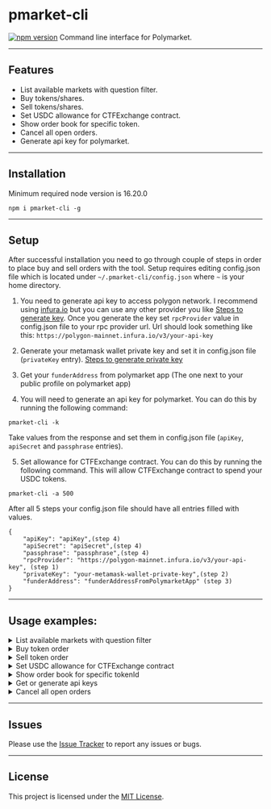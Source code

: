 # pmarket-cli
[![npm version](https://img.shields.io/npm/v/pmarket-cli)](https://www.npmjs.com/package/pmarket-cli)
Command line interface for Polymarket.

---

## Features

- List available markets with question filter.
- Buy tokens/shares.
- Sell tokens/shares.
- Set USDC allowance for CTFExchange contract.
- Show order book for specific token.
- Cancel all open orders.
- Generate api key for polymarket.

---

## Installation
Minimum required node version is 16.20.0
```shell
npm i pmarket-cli -g
```

---

## Setup

After successful installation you need to go through couple of steps in order
to place buy and sell orders with the tool. Setup requires editing config.json file
which is located under `~/.pmarket-cli/config.json` where `~` is your home directory.

1. You need to generate api key to access polygon network. I recommend using [infura.io](https://www.infura.io/) but you can use any other provider you like [Steps to generate key](https://docs.infura.io/getting-started).
   Once you generate the key set `rpcProvider` value in config.json file to your rpc provider url.
   Url should look something like this: `https://polygon-mainnet.infura.io/v3/your-api-key`

2. Generate your metamask wallet private key and set it in config.json file (`privateKey` entry). [Steps to generate private key](https://support.metamask.io/managing-my-wallet/secret-recovery-phrase-and-private-keys/how-to-export-an-accounts-private-key)

3. Get your `funderAddress` from polymarket app (The one next to your public profile on polymarket app)

4. You will need to generate an api key for polymarket. You can do this by running the following command:

```shell
pmarket-cli -k
```

Take values from the response and set them in config.json file (`apiKey`, `apiSecret` and `passphrase` entries).

5. Set allowance for CTFExchange contract. You can do this by running the following command. This will allow CTFExchange contract to spend your USDC tokens.

```shell
pmarket-cli -a 500
```

After all 5 steps your config.json file should have all entries filled with values.
```
{
    "apiKey": "apiKey",(step 4)
    "apiSecret": "apiSecret",(step 4)
    "passphrase": "passphrase",(step 4)
    "rpcProvider": "https://polygon-mainnet.infura.io/v3/your-api-key", (step 1)
    "privateKey": "your-metamask-wallet-private-key",(step 2)
    "funderAddress": "funderAddressFromPolymarketApp" (step 3)
}
```

---

## Usage examples:

<details>
<summary>List available markets with question filter</summary>
Command

```shell
pmarket-cli -l "Oscar"
```

Response

```shell
[
  {
    yes: {
      token_id: '32690616433410387308307813339600971589831744601462134742731346664328487681674',
      outcome: 'Yes',
      price: 0.645,
      winner: false
    },
    no: {
      token_id: '93520364131545158991271066783085167796254018656458248205265557269588037162187',
      outcome: 'No',
      price: 0.355,
      winner: false
    },
    question: "Will 'Sing Sing' be nominated for Oscar for Best Picture?"
  },
  {
    yes: {
      token_id: '100401097213549719544430330089381355980751133453267218243446808652190404553676',
      outcome: 'Yes',
      price: 0.625,
      winner: false
    },
    no: {
      token_id: '5399213552646241399758526346963923893707773966118900537360111893113091092777',
      outcome: 'No',
      price: 0.375,
      winner: false
    },
    question: "Will 'A Real Pain' be nominated for Oscar for Best Picture?"
  },
  {
    yes: {
      token_id: '96640869691532587244570283302780466327078472971610770069097941773703286390027',
      outcome: 'Yes',
      price: 0.981,
      winner: false
    },
    no: {
      token_id: '67931077130043942518483022378076251176956266677865613007855881895832314338989',
      outcome: 'No',
      price: 0.019,
      winner: false
    },
    question: "Will 'Emilia Perez' be nominated for Oscar for Best Picture?"
  },
  {
    yes: {
      token_id: '71253205524417391866208339119597974189550792786476743396831705495855112450492',
      outcome: 'Yes',
      price: 0.315,
      winner: false
    },
    no: {
      token_id: '16882157695214605799133873002564430339850918902933529749045793413918741191752',
      outcome: 'No',
      price: 0.685,
      winner: false
    },
    question: "Will 'September 5' be nominated for Oscar for Best Picture?"
  },
  {
    yes: {
      token_id: '111738901907809443600037910023684478622915124934957230261829398758881989293766',
      outcome: 'Yes',
      price: 0.09,
      winner: false
    },
    no: {
      token_id: '33976536607797914371585069047396561557527874165898480435138330747945477786512',
      outcome: 'No',
      price: 0.91,
      winner: false
    },
    question: "Will 'Blitz' be nominated for Oscar for Best Picture?"
  },
  {
    yes: {
      token_id: '17141600067691573577485747775118635864925506414161610505761549736848495519363',
      outcome: 'Yes',
      price: 0.545,
      winner: false
    },
    no: {
      token_id: '101962157253245690493877071168263866510465623662446987356042737166417606798256',
      outcome: 'No',
      price: 0.455,
      winner: false
    },
    question: "Will 'A Complete Unknown' be nominated for Oscar for Best Picture?"
  },
  {
    yes: {
      token_id: '90992535272147567931508137629092419903145779789552007385817623243259081817819',
      outcome: 'Yes',
      price: 0.625,
      winner: false
    },
    no: {
      token_id: '112050965724963176646680630632767812634280014319419640668361967417736052131131',
      outcome: 'No',
      price: 0.375,
      winner: false
    },
    question: "Will 'The Substance' be nominated for Oscar for Best Picture?"
  },
  {
    yes: {
      token_id: '11401947330912495336075989162259552620335030712684952206022571276421308445194',
      outcome: 'Yes',
      price: 0.575,
      winner: false
    },
    no: {
      token_id: '71405501953515250392036436688816920605059194883228676237741391871754267694223',
      outcome: 'No',
      price: 0.425,
      winner: false
    },
    question: "Will 'Nickel Boys' be nominated for Oscar for Best Picture?"
  },
  {
    yes: {
      token_id: '104687854183071741371695044459492858385023155729056052792472869008359784070851',
      outcome: 'Yes',
      price: 0.155,
      winner: false
    },
    no: {
      token_id: '95256566383480312433988451491253310710707233915223521570088402500343648576289',
      outcome: 'No',
      price: 0.845,
      winner: false
    },
    question: "Will 'The Seed of the Sacred Fig' be nominated for Oscar for Best Picture?"
  },
  {
    yes: {
      token_id: '106124606603253014598710528659186278479494442996460010129243257316537903936557',
      outcome: 'Yes',
      price: 0.095,
      winner: false
    },
    no: {
      token_id: '42392241498764529227049798458044618986039872101558312093943861400630136579252',
      outcome: 'No',
      price: 0.905,
      winner: false
    },
    question: "Will 'Challengers' be nominated for Oscar for Best Picture?"
  },
  {
    yes: {
      token_id: '70107851796254851256550131323680162861915303716570160476164262541864168848203',
      outcome: 'Yes',
      price: 0.175,
      winner: false
    },
    no: {
      token_id: '91129262031415306337846861683941945267499438177680407919369102453214763879537',
      outcome: 'No',
      price: 0.825,
      winner: false
    },
    question: "Will 'Nosferatu' be nominated for Oscar for Best Picture?"
  },
  {
    yes: {
      token_id: '24407508819234282464933075570576262820711040241472859810696604181515136132297',
      outcome: 'Yes',
      price: 0.12,
      winner: false
    },
    no: {
      token_id: '20077393403763790363624979235978091595345440602923095023242303408941046675470',
      outcome: 'No',
      price: 0.88,
      winner: false
    },
    question: "Will 'The Piano Lesson' be nominated for Oscar for Best Picture?"
  },
  {
    yes: {
      token_id: '99736097289508014861057174585239840739129795025185531876280544252158499243638',
      outcome: 'Yes',
      price: 0.06,
      winner: false
    },
    no: {
      token_id: '1880131924389797790288814877967953731284212787573623296031594534223744445027',
      outcome: 'No',
      price: 0.94,
      winner: false
    },
    question: "Will 'A Different Man' be nominated for Oscar for Best Picture?"
  },
  {
    yes: {
      token_id: '41194420579853832111792943550797230648479286191062857764566839803695954154898',
      outcome: 'Yes',
      price: 0.165,
      winner: false
    },
    no: {
      token_id: '6980419307993749449373106703104366839484022772040366571203245278705517294617',
      outcome: 'No',
      price: 0.835,
      winner: false
    },
    question: "Will 'Gladiator 2' be nominated for Oscar for Best Picture?"
  }
]
```

</details>

<details>
<summary>Buy token order</summary>
Command

```shell
pmarket-cli -b 12110463059584809904811790486163860991533989713640269122405796144537637099628 30 0.5
```

Response

```shell
{
  market: '0xe986284ed884732cb82713c2ff601056f092efe785254fa16a4db0abc7e76654',
  asset_id: '80686157984042045124111759746605774670542171586147533847217628946080812697410',
  timestamp: '1734286970575',
  hash: 'bcc5d198def20dcd6d77ac297d362d018afff96b',
  bids: [
    { price: '0.014', size: '410.5' },
    { price: '0.015', size: '416.5' },
    { price: '0.022', size: '280' },
    { price: '0.035', size: '300' },
    { price: '0.036', size: '71.57' },
    { price: '0.044', size: '2853.41' },
    { price: '0.051', size: '591.94' },
    { price: '0.058', size: '30' },
    { price: '0.062', size: '85.47' },
    { price: '0.063', size: '146' }
  ],
  asks: [
    { price: '0.998', size: '8000' },
    { price: '0.987', size: '1500' },
    { price: '0.975', size: '600' },
    { price: '0.97', size: '388' },
    { price: '0.949', size: '300' },
    { price: '0.94', size: '250' },
    { price: '0.93', size: '200' },
    { price: '0.89', size: '125' },
    { price: '0.88', size: '200.44' },
    { price: '0.875', size: '125' },
    { price: '0.87', size: '125' },
    { price: '0.85', size: '100' },
    { price: '0.849', size: '1986' },
    { price: '0.82', size: '120' },
    { price: '0.81', size: '100' },
    { price: '0.8', size: '250' },
    { price: '0.79', size: '254' },
    { price: '0.77', size: '250' },
    { price: '0.76', size: '100' },
    { price: '0.75', size: '100' },
    { price: '0.73', size: '67.25' },
    { price: '0.72', size: '100' },
    { price: '0.7', size: '250.27' },
    { price: '0.69', size: '250.07' },
    { price: '0.68', size: '75' },
    { price: '0.67', size: '100' },
    { price: '0.65', size: '60' },
    { price: '0.64', size: '100' },
    { price: '0.62', size: '147' },
    { price: '0.6', size: '120' },
    { price: '0.59', size: '117.91' },
    { price: '0.58', size: '75' },
    { price: '0.57', size: '192.7' },
    { price: '0.56', size: '250.01' },
    { price: '0.55', size: '50' },
    { price: '0.49', size: '215' },
    { price: '0.48', size: '65' },
    { price: '0.47', size: '107.29' },
    { price: '0.44', size: '45' },
    { price: '0.164', size: '20' },
    { price: '0.115', size: '23' },
    { price: '0.106', size: '91.65' },
    { price: '0.072', size: '210' },
    { price: '0.071', size: '128.2' },
    { price: '0.07', size: '31.47' }
  ]
}
BUY
Amount of shares/tokens: 15
Price0.064
{
  salt: '881519783809',
  maker: '0x74e0D67f659766360E92152ea8c8a935BA89FAbD',
  signer: '0x72819b106DBfFD451bbE40ED1e3CE2fBD13CC947',
  taker: '0x0000000000000000000000000000000000000000',
  tokenId: '80686157984042045124111759746605774670542171586147533847217628946080812697410',
  makerAmount: '960000',
  takerAmount: '15000000',
  expiration: '0',
  nonce: '0',
  feeRateBps: '0',
  side: 0,
  signatureType: 2,
  signature: '0x4ce2e19f68887725a289be82fc2879dd0e346e1f1d11a8d63579d5ddf236767a08a3f3a0d0da9c831ff98eb0e9e9aaaddbd20f75c4a7e8d7c09dfc9b2eed459c1c'
}
{
  errorMsg: '',
  orderID: '0x6f89228a046c2cda1beb604599bda10c6acab735e2d8fdd7208754575f88dae0',
  takingAmount: '',
  makingAmount: '',
  status: 'live',
  transactionsHashes: null,
  success: true
}
```

</details>

<details>
<summary>Sell token order</summary>
Command

```shell
pmarket-cli -s 12110463059584809904811790486163860991533989713640269122405796144537637099628 30 0.5
```

Response

```shell
  {
    "success": true,
    "errorMsg": "",
    "orderID": "0x556d3864c64d851462b2f378f5e6dcec7d31ba1632dfe44bfdcaa3cc685b45cc",
    "transactionsHashes": [
      "0x23d3b0f75446128bff33fd750870a1ea03a210de863ed7efd836ab3d18d83609"
    ],
    "status": "matched"
  }
```

</details>

<details>
<summary>Set USDC allowance for CTFExchange contract</summary>
Command

```shell
pmarket-cli -a 500
```

Response

```shell
Block Gas Limit: 30323827
{
  type: 2,
  chainId: 137,
  nonce: 164,
  maxPriorityFeePerGas: BigNumber { _hex: '0xabcd', _isBigNumber: true },
  maxFeePerGas: BigNumber { _hex: '0xabcd', _isBigNumber: true },
  gasPrice: null,
  gasLimit: BigNumber { _hex: '0xabcd', _isBigNumber: true },
  to: '0x2791Bca1f2de4661ED88A30C99A7a9449Aa84174',
  value: BigNumber { _hex: '0x00', _isBigNumber: true },
  data: '0x000ea7b30000000000000000000000004bfb41d5b3570defd03c39a9a4d8de6bd8b8982e00000000000000000000000000000000000000000000000000000000300aca00',
  accessList: [],
  hash: '0x6d409ef667f20807599ff2c1495df8f1ab71b7810a83e001a20196e43f469299',
  v: 0,
  r: '0xe9afafb7a4e036f4d1b06945afb5a08b8e0eb368daa5efa3b800c443e4f4113a',
  s: '0x084689146316314ad56868d3161438b31ed04a748fc008a5ac2c93f1f778779f',
  from: '0x01819b106DBfFD451bbE00ED1e3CE2fBD13CC947',
  confirmations: 0,
  wait: [Function (anonymous)]
}
```

</details>

<details>
<summary>Show order book for specific tokenId</summary>
Command

```shell
pmarket-cli -o 12110463059584809904811790486163860991533989713640269122405796144537637099628
```

Response

```shell
{
  market: '0x6f662d9d965d0b01d08ee284a58e1dd866296729801c0cdc6867459760bd33ab',
  asset_id: '12110463059584809904811790486163860991533989713640269122405796144537637099628',
  bids: [
    { price: '0.03', size: '100' },
    { price: '0.45', size: '200' },
    { price: '0.51', size: '2000' },
    { price: '0.55', size: '200' }
  ],
  asks: [
    { price: '0.99', size: '1000' },
    { price: '0.97', size: '100' },
    { price: '0.95', size: '200' },
    { price: '0.9', size: '200' },
    { price: '0.75', size: '200' },
    { price: '0.72', size: '19' },
    { price: '0.7', size: '15' },
    { price: '0.69', size: '1022.76' },
    { price: '0.68', size: '191.52' }
  ],
  hash: '6993a77070f72dccda117544c72eb1ca4cef4bf7'
}
```

</details>

<details>
<summary>Get or generate api keys</summary>
Command

```shell
pmarket-cli -k
```

Response

```shell
{
  apiKey: 'your-api-key',
  secret: 'your-api-key-secret',
  passphrase: 'your-api-key-passphrase'
}
```

</details>

<details>
<summary>Cancel all open orders</summary>
Command

```shell
pmarket-cli -c
```

Response

```shell
{ canceled: [], not_canceled: {} }
```

</details>

---

## Issues

Please use the [Issue Tracker](https://github.com/arekgotfryd/pmarket-cli/issues) to report any issues or bugs.

---

## License

This project is licensed under the [MIT License](https://github.com/arekgotfryd/pmarket-cli/blob/master/LICENSE).
